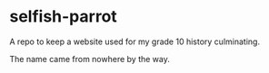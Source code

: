 # selfish-parrot
A repo to keep a website used for my grade 10 history culminating.

The name came from nowhere by the way.
